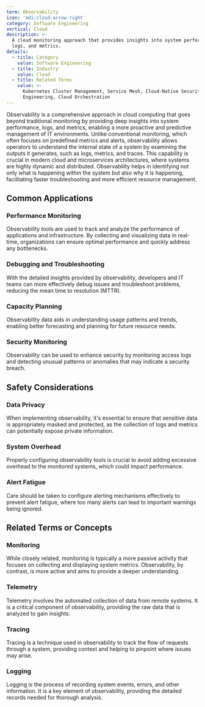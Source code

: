 ```yaml
---
term: Observability
icon: 'mdi:cloud-arrow-right'
category: Software Engineering
vertical: Cloud
description: >-
  A cloud monitoring approach that provides insights into system performance,
  logs, and metrics.
details:
  - title: Category
    value: Software Engineering
  - title: Industry
    value: Cloud
  - title: Related Terms
    value: >-
      Kubernetes Cluster Management, Service Mesh, Cloud-Native Security, Chaos
      Engineering, Cloud Orchestration
---
```

Observability is a comprehensive approach in cloud computing that goes beyond traditional monitoring by providing deep insights into system performance, logs, and metrics, enabling a more proactive and predictive management of IT environments. Unlike conventional monitoring, which often focuses on predefined metrics and alerts, observability allows operators to understand the internal state of a system by examining the outputs it generates, such as logs, metrics, and traces. This capability is crucial in modern cloud and microservices architectures, where systems are highly dynamic and distributed. Observability helps in identifying not only what is happening within the system but also why it is happening, facilitating faster troubleshooting and more efficient resource management.

## Common Applications

### Performance Monitoring
Observability tools are used to track and analyze the performance of applications and infrastructure. By collecting and visualizing data in real-time, organizations can ensure optimal performance and quickly address any bottlenecks.

### Debugging and Troubleshooting
With the detailed insights provided by observability, developers and IT teams can more effectively debug issues and troubleshoot problems, reducing the mean time to resolution (MTTR).

### Capacity Planning
Observability data aids in understanding usage patterns and trends, enabling better forecasting and planning for future resource needs.

### Security Monitoring
Observability can be used to enhance security by monitoring access logs and detecting unusual patterns or anomalies that may indicate a security breach.

## Safety Considerations

### Data Privacy
When implementing observability, it's essential to ensure that sensitive data is appropriately masked and protected, as the collection of logs and metrics can potentially expose private information.

### System Overhead
Properly configuring observability tools is crucial to avoid adding excessive overhead to the monitored systems, which could impact performance.

### Alert Fatigue
Care should be taken to configure alerting mechanisms effectively to prevent alert fatigue, where too many alerts can lead to important warnings being ignored.

## Related Terms or Concepts

### Monitoring
While closely related, monitoring is typically a more passive activity that focuses on collecting and displaying system metrics. Observability, by contrast, is more active and aims to provide a deeper understanding.

### Telemetry
Telemetry involves the automated collection of data from remote systems. It is a critical component of observability, providing the raw data that is analyzed to gain insights.

### Tracing
Tracing is a technique used in observability to track the flow of requests through a system, providing context and helping to pinpoint where issues may arise.

### Logging
Logging is the process of recording system events, errors, and other information. It is a key element of observability, providing the detailed records needed for thorough analysis.
